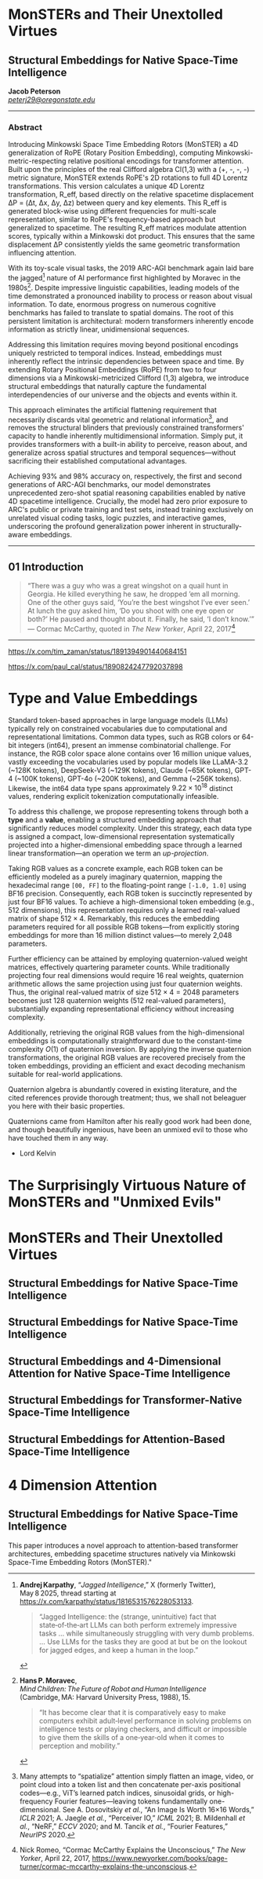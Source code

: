 # MonSTERs and Their Unextolled Virtues
## Structural Embeddings for Native Space-Time Intelligence
**Jacob Peterson**  
*peterj29@oregonstate.edu*

---

### Abstract

Introducing Minkowski Space Time Embedding Rotors (MonSTER) a 4D generalization of RoPE (Rotary Position Embedding), computing Minkowski-metric-respecting relative positional encodings for transformer attention. Built upon the principles of the real Clifford algebra Cl(1,3) with a (+, -, -, -) metric signature, MonSTER extends RoPE's 2D rotations to full 4D Lorentz transformations. This version calculates a unique 4D Lorentz transformation, R_eff, based directly on the relative spacetime displacement ΔP = (Δt, Δx, Δy, Δz) between query and key elements. This R_eff is generated block-wise using different frequencies for multi-scale representation, similar to RoPE's frequency-based approach but generalized to spacetime. The resulting R_eff matrices modulate attention scores, typically within a Minkowski dot product. This ensures that the same displacement ΔP consistently yields the same geometric transformation influencing attention.

With its toy-scale visual tasks, the 2019 ARC-AGI benchmark again laid bare the jagged[^1] nature of AI performance first highlighted by Moravec in the 1980s[^2]. Despite impressive linguistic capabilities, leading models of the time demonstrated a pronounced inability to process or reason about visual information. To date, enormous progress on numerous cognitive benchmarks has failed to translate to spatial domains. The root of this persistent limitation is architectural: modern transformers inherently encode information as strictly linear, unidimensional sequences.

Addressing this limitation requires moving beyond positional encodings uniquely restricted to temporal indices. Instead, embeddings must inherently reflect the intrinsic dependencies between space and time. By extending Rotary Positional Embeddings (RoPE) from two to four dimensions via a Minkowski-metricized Clifford (1,3) algebra, we introduce structural embeddings that naturally capture the fundamental interdependencies of our universe and the objects and events within it. 

This approach eliminates the artificial flattening requirement that necessarily discards vital geometric and relational information[^3], and removes the structural blinders that previously constrained transformers' capacity to handle inherently multidimensional information. Simply put, it provides transformers with a built-in ability to perceive, reason about, and generalize across spatial structures and temporal sequences—without sacrificing their established computational advantages.

Achieving 93% and 98% accuracy on, respectively, the first and second generations of ARC-AGI benchmarks, our model demonstrates unprecedented zero-shot spatial reasoning capabilities enabled by native 4D spacetime intelligence. Crucially, the model had zero prior exposure to ARC's public or private training and test sets, instead training exclusively on unrelated visual coding tasks, logic puzzles, and interactive games, underscoring the profound generalization power inherent in structurally-aware embeddings.

---

## 01 Introduction

> “There was a guy who was a great wingshot on a quail hunt in Georgia. He killed everything he saw, he dropped ’em all morning. One of the other guys said, ‘You’re the best wingshot I’ve ever seen.’ At lunch the guy asked him, ‘Do you shoot with one eye open or both?’ He paused and thought about it. Finally, he said, ‘I don’t know.’”
> — Cormac McCarthy, quoted in *The New Yorker*, April 22, 2017[^4]



---



[^1]: **Andrej Karpathy**, “*Jagged Intelligence*,” X (formerly Twitter), May 8 2025, thread starting at <https://x.com/karpathy/status/1816531576228053133>.  
     > “Jagged Intelligence: the (strange, unintuitive) fact that state‑of‑the‑art LLMs can both perform extremely impressive tasks … while simultaneously struggling with very dumb problems. … Use LLMs for the tasks they are good at but be on the lookout for jagged edges, and keep a human in the loop.”

[^2]: **Hans P. Moravec**, *Mind Children: The Future of Robot and Human Intelligence* (Cambridge, MA: Harvard University Press, 1988), 15.  
     > “It has become clear that it is comparatively easy to make computers exhibit adult‑level performance in solving problems on intelligence tests or playing checkers, and difficult or impossible to give them the skills of a one‑year‑old when it comes to perception and mobility.”

[^3]: Many attempts to “spatialize” attention simply flatten an image, video, or point cloud into a token list and then concatenate per-axis positional codes—e.g., ViT’s learned patch indices, sinusoidal grids, or high-frequency Fourier features—leaving tokens fundamentally one-dimensional. See A. Dosovitskiy *et al.*, “An Image Is Worth 16×16 Words,” *ICLR* 2021; A. Jaegle *et al.*, “Perceiver IO,” *ICML* 2021; B. Mildenhall *et al.*, “NeRF,” *ECCV* 2020; and M. Tancik *et al.*, “Fourier Features,” *NeurIPS* 2020.

[^4]: Nick Romeo, “Cormac McCarthy Explains the Unconscious,” *The New Yorker*, April 22, 2017, https://www.newyorker.com/books/page-turner/cormac-mccarthy-explains-the-unconscious.






https://x.com/tim_zaman/status/1891394901440684151

https://x.com/paul_cal/status/1890824247792037898




# Type and Value Embeddings

Standard token-based approaches in large language models (LLMs) typically rely on constrained vocabularies due to computational and representational limitations. Common data types, such as RGB colors or 64-bit integers (int64), present an immense combinatorial challenge. For instance, the RGB color space alone contains over 16 million unique values, vastly exceeding the vocabularies used by popular models like LLaMA-3.2 (\~128K tokens), DeepSeek-V3 (\~129K tokens), Claude (\~65K tokens), GPT-4 (\~100K tokens), GPT-4o (\~200K tokens), and Gemma (\~256K tokens). Likewise, the int64 data type spans approximately $9.22 \times 10^{18}$ distinct values, rendering explicit tokenization computationally infeasible.

To address this challenge, we propose representing tokens through both a **type** and a **value**, enabling a structured embedding approach that significantly reduces model complexity. Under this strategy, each data type is assigned a compact, low-dimensional representation systematically projected into a higher-dimensional embedding space through a learned linear transformation—an operation we term an *up-projection*.

Taking RGB values as a concrete example, each RGB token can be efficiently modeled as a purely imaginary quaternion, mapping the hexadecimal range `[00, FF]` to the floating-point range `[-1.0, 1.0]` using BF16 precision. Consequently, each RGB token is succinctly represented by just four BF16 values. To achieve a high-dimensional token embedding (e.g., 512 dimensions), this representation requires only a learned real-valued matrix of shape $512 \times 4$. Remarkably, this reduces the embedding parameters required for all possible RGB tokens—from explicitly storing embeddings for more than 16 million distinct values—to merely 2,048 parameters.

Further efficiency can be attained by employing quaternion-valued weight matrices, effectively quartering parameter counts. While traditionally projecting four real dimensions would require 16 real weights, quaternion arithmetic allows the same projection using just four quaternion weights. Thus, the original real-valued matrix of size $512 \times 4 = 2048$ parameters becomes just 128 quaternion weights (512 real-valued parameters), substantially expanding representational efficiency without increasing complexity.

Additionally, retrieving the original RGB values from the high-dimensional embeddings is computationally straightforward due to the constant-time complexity $O(1)$ of quaternion inversion. By applying the inverse quaternion transformations, the original RGB values are recovered precisely from the token embeddings, providing an efficient and exact decoding mechanism suitable for real-world applications.

Quaternion algebra is abundantly covered in existing literature, and the cited references provide thorough treatment; thus, we shall not beleaguer you here with their basic properties.


Quaternions came from Hamilton after his really good work had been done, and though beautifully ingenious, have been an unmixed evil to those who have touched them in any way.
- Lord Kelvin


# The Surprisingly Virtuous Nature of MonSTERs and "Unmixed Evils"

# MonSTERs and Their Unextolled Virtues
## Structural Embeddings for Native Space-Time Intelligence

## Structural Embeddings for Native Space-Time Intelligence
## Structural Embeddings and 4-Dimensional Attention for Native Space-Time Intelligence
## Structural Embeddings for Transformer-Native Space-Time Intelligence
## Structural Embeddings for Attention-Based Space-Time Intelligence

# 4 Dimension Attention
## Structural Embeddings for Native Space-Time Intelligence


This paper introduces a novel approach to attention-based transformer architectures, embedding spacetime structures natively via Minkowski Space-Time Embedding Rotors (MonSTER)."